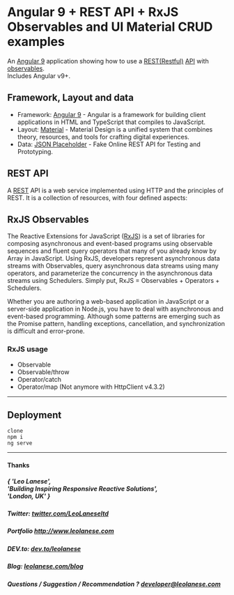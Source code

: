# Angular 9 + REST API + RxJS Observables and UI Material CRUD examples

An [Angular 9](https://angular.io) application showing how to use a [REST(Restful)](https://en.wikipedia.org/wiki/Representational_state_transfer) [API](https://en.wikipedia.org/wiki/Application_programming_interface) with [observables](http://reactivex.io/rxjs/class/es6/Observable.js~Observable.html).  
Includes Angular v9+.

## Framework, Layout and data
* Framework: [Angular 9](https://angular.io) - Angular is a framework for building client applications in HTML and TypeScript that compiles to JavaScript.
* Layout: [Material](https://material.io/) - Material Design is a unified system that combines theory, resources, and tools for crafting digital experiences.
* Data: [JSON Placeholder](https://jsonplaceholder.typicode.com/) - Fake Online REST API for Testing and Prototyping.

## REST API
A [REST](https://en.wikipedia.org/wiki/Representational_state_transfer) API is a web service implemented using HTTP and the principles of REST. It is a collection of resources, with four defined aspects:

## RxJS Observables
The Reactive Extensions for JavaScript ([RxJS](https://github.com/Reactive-Extensions/RxJS)) is a set of libraries for composing asynchronous and event-based programs using observable sequences and fluent query operators that many of you already know by Array in JavaScript. Using RxJS, developers represent asynchronous data streams with Observables, query asynchronous data streams using many operators, and parameterize the concurrency in the asynchronous data streams using Schedulers. Simply put, RxJS = Observables + Operators + Schedulers.  

Whether you are authoring a web-based application in JavaScript or a server-side application in Node.js, you have to deal with asynchronous and event-based programming. Although some patterns are emerging such as the Promise pattern, handling exceptions, cancellation, and synchronization is difficult and error-prone.

### RxJS usage
* Observable
* Observable/throw
* Operator/catch
* Operator/map (Not anymore with HttpClient v4.3.2)


---

## Deployment

```
clone
npm i 
ng serve
```

---
<h4> Thanks </h4>
<h5> { 'Leo Lanese',<br>
       'Building Inspiring Responsive Reactive Solutions',<br>
       'London, UK' }<br>
</h5>
<h5>Twitter:
<a href="http://twitter.com/LeoLaneseltd" target="_blank">twitter.com/LeoLaneseltd</a>
</h5>
<h5>Portfolio
<a href="http://www.leolanese.com" target="_blank">http://www.leolanese.com</a>
</h5>
<h5>DEV.to:
<a href="http://www.dev.to/leolanese" target="_blank">dev.to/leolanese</a>
</h5>
<h5>Blog:
<a href="http://www.leolanese.com/blog" target="_blank">leolanese.com/blog</a>
</h5>
<h5>Questions / Suggestion / Recommendation ?
<a href="mail:to">developer@leolanese.com</a>
</h5>

